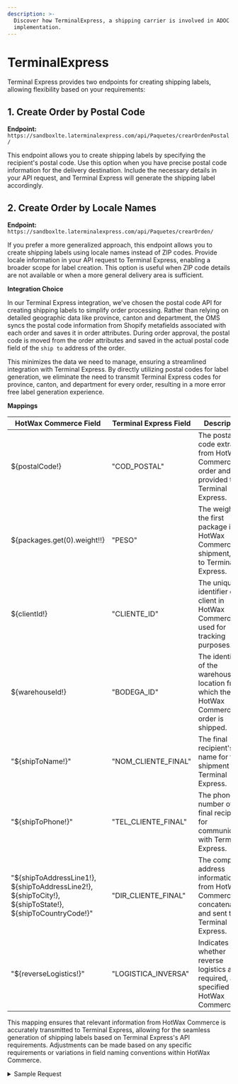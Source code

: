 ```yaml
---
description: >-
  Discover how TerminalExpress, a shipping carrier is involved in ADOC
  implementation.
---
```


# TerminalExpress

Terminal Express provides two endpoints for creating shipping labels, allowing flexibility based on your requirements:

## 1. Create Order by Postal Code

**Endpoint:** `https://sandboxlte.laterminalexpress.com/api/Paquetes/crearOrdenPostal/`

This endpoint allows you to create shipping labels by specifying the recipient's postal code. Use this option when you have precise postal code information for the delivery destination. Include the necessary details in your API request, and Terminal Express will generate the shipping label accordingly.

## 2. Create Order by Locale Names

**Endpoint:** `https://sandboxlte.laterminalexpress.com/api/Paquetes/crearOrden/`

If you prefer a more generalized approach, this endpoint allows you to create shipping labels using locale names instead of ZIP codes. Provide locale information in your API request to Terminal Express, enabling a broader scope for label creation. This option is useful when ZIP code details are not available or when a more general delivery area is sufficient.

**Integration Choice**

In our Terminal Express integration, we've chosen the postal code API for creating shipping labels to simplify order processing. Rather than relying on detailed geographic data like province, canton and department, the OMS syncs the postal code information from Shopify metafields associated with each order and saves it in order attributes. During order approval, the postal code is moved from the order attributes and saved in the actual postal code field of the `ship to` address of the order.

This minimizes the data we need to manage, ensuring a streamlined integration with Terminal Express. By directly utilizing postal codes for label generation, we eliminate the need to transmit Terminal Express codes for province, canton, and department for every order, resulting in a more error free label generation experience.

**Mappings**

| HotWax Commerce Field                                                                                    | Terminal Express Field | Description                                                                                       |
| -------------------------------------------------------------------------------------------------------- | ---------------------- | ------------------------------------------------------------------------------------------------- |
| ${postalCode!}                                                                                           | "COD\_POSTAL"          | The postal code extracted from HotWax Commerce's order and provided to Terminal Express.          |
| ${packages.get(0).weight!!}                                                                              | "PESO"                 | The weight of the first package in the HotWax Commerce shipment, sent to Terminal Express.        |
| ${clientId!}                                                                                             | "CLIENTE\_ID"          | The unique identifier of the client in HotWax Commerce, used for tracking purposes.               |
| ${warehouseId!}                                                                                          | "BODEGA\_ID"           | The identifier of the warehouse or location from which the HotWax Commerce order is shipped.      |
| "${shipToName!}"                                                                                         | "NOM\_CLIENTE\_FINAL"  | The final recipient's name for the shipment in Terminal Express.                                  |
| "${shipToPhone!}"                                                                                        | "TEL\_CLIENTE\_FINAL"  | The phone number of the final recipient for communication with Terminal Express.                  |
| "${shipToAddressLine1!}, ${shipToAddressLine2!}, ${shipToCity!}, ${shipToState!}, ${shipToCountryCode!}" | "DIR\_CLIENTE\_FINAL"  | The complete address information from HotWax Commerce, concatenated and sent to Terminal Express. |
| "${reverseLogistics!}"                                                                                   | "LOGISTICA\_INVERSA"   | Indicates whether reverse logistics are required, as specified in HotWax Commerce.                |

This mapping ensures that relevant information from HotWax Commerce is accurately transmitted to Terminal Express, allowing for the seamless generation of shipping labels based on Terminal Express's API requirements. Adjustments can be made based on any specific requirements or variations in field naming conventions within HotWax Commerce.

<details>

<summary>Sample Request</summary>

```json
'{
    "COD_POSTAL": "20101",
    "PESO": "3.00",
    "CLIENTE_ID": "1506",
    "NOM_CLIENTE_FINAL": "MIENVIO DE MEXICO",
    "TEL_CLIENTE_FINAL": "5551814040",
    "DIR_CLIENTE_FINAL": "Latam Parque Logistico Coyol, 500, Bodega En Ciruelas Alajuela ALAJUELA Alajuela5",
    "LOGISTICA_INVERSA": "N",
    "BODEGA_ID": "2841"
}'
```

</details>
